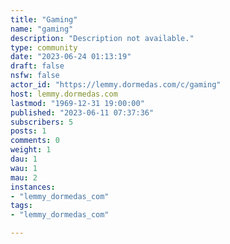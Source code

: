 ```yaml
---
title: "Gaming" 
name: "gaming"
description: "Description not available."
type: community
date: "2023-06-24 01:13:19"
draft: false
nsfw: false
actor_id: "https://lemmy.dormedas.com/c/gaming"
host: lemmy.dormedas.com
lastmod: "1969-12-31 19:00:00"
published: "2023-06-11 07:37:36"
subscribers: 5
posts: 1
comments: 0
weight: 1
dau: 1
wau: 1
mau: 2
instances:
- "lemmy_dormedas_com"
tags: 
- "lemmy_dormedas_com"

---
```

